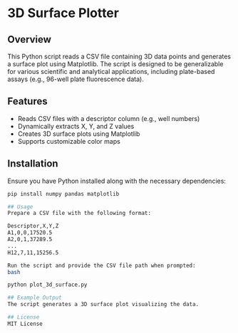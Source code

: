 # 3D Surface Plotter

## Overview
This Python script reads a CSV file containing 3D data points and generates a surface plot using Matplotlib. The script is designed to be generalizable for various scientific and analytical applications, including plate-based assays (e.g., 96-well plate fluorescence data).

## Features
- Reads CSV files with a descriptor column (e.g., well numbers)
- Dynamically extracts X, Y, and Z values
- Creates 3D surface plots using Matplotlib
- Supports customizable color maps

## Installation
Ensure you have Python installed along with the necessary dependencies:

```bash
pip install numpy pandas matplotlib

## Usage
Prepare a CSV file with the following format:

Descriptor,X,Y,Z
A1,0,0,17520.5
A2,0,1,37289.5
...
H12,7,11,15256.5

Run the script and provide the CSV file path when prompted:
bash

python plot_3d_surface.py

## Example Output
The script generates a 3D surface plot visualizing the data.

## License
MIT License


